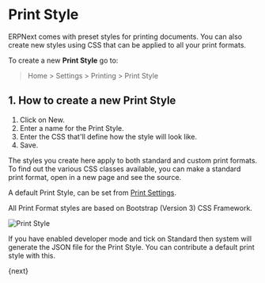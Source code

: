 <!-- add-breadcrumbs -->
# Print Style

ERPNext comes with preset styles for printing documents. You can also create new styles using CSS that can be applied to all your print formats.

To create a new **Print Style** go to:

> Home > Settings > Printing > Print Style

## 1. How to create a new Print Style
1. Click on New.
1. Enter a name for the Print Style.
1. Enter the CSS that'll define how the style will look like.
1. Save.

The styles you create here apply to both standard and custom print formats. To find out the various CSS classes available, you can make a standard print format, open in a new page and see the source.

A default Print Style, can be set from [Print Settings](/docs/user/manual/en/setting-up/print/print-settings).

All Print Format styles are based on Bootstrap (Version 3) CSS Framework.

<img class="screenshot" alt="Print Style" src="{{docs_base_url}}/assets/img/setup/print/print-style.png">

If you have enabled developer mode and tick on Standard then system will generate the JSON file for the Print Style. You can contribute a default print style with this.

{next}
